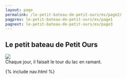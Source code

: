 ```yaml
---
layout: page
permalink: /le-petit-bateau-de-petit-ours/es/page2/
pagprev: le-petit-bateau-de-petit-ours/es/page1
pagnext: le-petit-bateau-de-petit-ours/es/page3
---
```


## Le petit bateau de Petit Ours

<img src="{{ site.baseurl }}/img/le-petit-bateau-de-petit-ours/page2.jpg"/>

<div class="childbook-text">
Chaque jour, il faisait le tour du lac en ramant.
</div>

{% include nav.html %}
